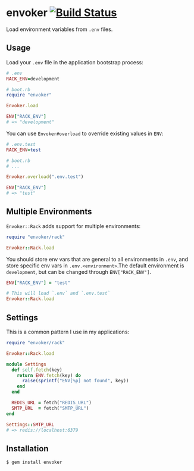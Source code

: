 envoker [![Build Status](https://travis-ci.org/frodsan/envoker.svg)](https://travis-ci.org/frodsan/envoker)
=======

Load environment variables from `.env` files.

Usage
-----

Load your `.env` file in the application bootstrap
process:

```ruby
# .env
RACK_ENV=development

# boot.rb
require "envoker"

Envoker.load

ENV["RACK_ENV"]
# => "development"
```

You can use `Envoker#overload` to override
existing values in `ENV`:

```ruby
# .env.test
RACK_ENV=test

# boot.rb
# ...

Envoker.overload(".env.test")

ENV["RACK_ENV"]
# => "test"
```

Multiple Environments
---------------------

`Envoker::Rack` adds support for multiple environments:

```ruby
require "envoker/rack"

Envoker::Rack.load
```

You should store env vars that are general to
all environments in `.env`, and store specific
env vars in `.env.<environment>`.The default
environment is `development`, but can be changed
through `ENV["RACK_ENV"]`.

```ruby
ENV["RACK_ENV"] = "test"

# This will load `.env` and `.env.test`
Envoker::Rack.load
```

Settings
--------

This is a common pattern I use in my applications:

```ruby
require "envoker/rack"

Envoker::Rack.load

module Settings
  def self.fetch(key)
    return ENV.fetch(key) do
      raise(sprintf("ENV[%p] not found", key))
    end
  end

  REDIS_URL = fetch("REDIS_URL")
  SMTP_URL  = fetch("SMTP_URL")
end

Settings::SMTP_URL
# => redis://localhost:6379
```

Installation
------------

```
$ gem install envoker
```
